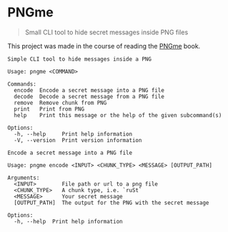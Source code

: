 # PNGme

> Small CLI tool to hide secret messages inside PNG files

This project was made in the course of reading the
[PNGme](https://picklenerd.github.io/pngme_book/) book.

```stdout
Simple CLI tool to hide messages inside a PNG

Usage: pngme <COMMAND>

Commands:
  encode  Encode a secret message into a PNG file
  decode  Decode a secret message from a PNG file
  remove  Remove chunk from PNG
  print   Print from PNG
  help    Print this message or the help of the given subcommand(s)

Options:
  -h, --help     Print help information
  -V, --version  Print version information
```

```stdout
Encode a secret message into a PNG file

Usage: pngme encode <INPUT> <CHUNK_TYPE> <MESSAGE> [OUTPUT_PATH]

Arguments:
  <INPUT>        File path or url to a png file
  <CHUNK_TYPE>   A chunk type, i.e. `ruSt`
  <MESSAGE>      Your secret message
  [OUTPUT_PATH]  The output for the PNG with the secret message

Options:
  -h, --help  Print help information
```
